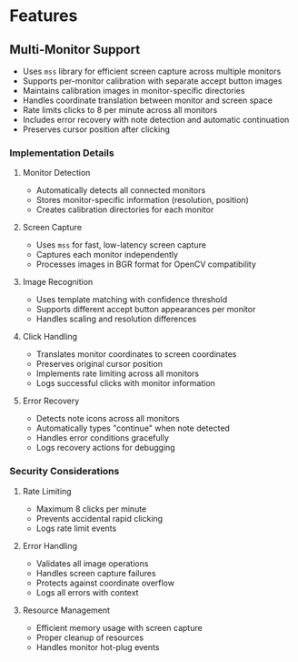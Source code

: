 # Features

## Multi-Monitor Support
- Uses `mss` library for efficient screen capture across multiple monitors
- Supports per-monitor calibration with separate accept button images
- Maintains calibration images in monitor-specific directories
- Handles coordinate translation between monitor and screen space
- Rate limits clicks to 8 per minute across all monitors
- Includes error recovery with note detection and automatic continuation
- Preserves cursor position after clicking

### Implementation Details
1. Monitor Detection
   - Automatically detects all connected monitors
   - Stores monitor-specific information (resolution, position)
   - Creates calibration directories for each monitor

2. Screen Capture
   - Uses `mss` for fast, low-latency screen capture
   - Captures each monitor independently
   - Processes images in BGR format for OpenCV compatibility

3. Image Recognition
   - Uses template matching with confidence threshold
   - Supports different accept button appearances per monitor
   - Handles scaling and resolution differences

4. Click Handling
   - Translates monitor coordinates to screen coordinates
   - Preserves original cursor position
   - Implements rate limiting across all monitors
   - Logs successful clicks with monitor information

5. Error Recovery
   - Detects note icons across all monitors
   - Automatically types "continue" when note detected
   - Handles error conditions gracefully
   - Logs recovery actions for debugging

### Security Considerations
1. Rate Limiting
   - Maximum 8 clicks per minute
   - Prevents accidental rapid clicking
   - Logs rate limit events

2. Error Handling
   - Validates all image operations
   - Handles screen capture failures
   - Protects against coordinate overflow
   - Logs all errors with context

3. Resource Management
   - Efficient memory usage with screen capture
   - Proper cleanup of resources
   - Handles monitor hot-plug events
